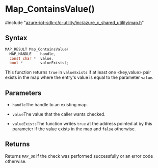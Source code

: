# Map_ContainsValue()

\#include "[azure-iot-sdk-c/c-utility/inc/azure_c_shared_utility/map.h](../iot-c-ref-map-h.md)"  

## Syntax

```C
MAP_RESULT Map_ContainsValue(
  MAP_HANDLE    handle,
  const char *  value,
  bool *        valueExists);
```

This function returns `true` in `valueExists` if at least one <key,value> pair exists in the map where the entry's value is equal to the parameter `value`.

## Parameters
* `handle`The handle to an existing map. 

* `value`The value that the caller wants checked. 

* `valueExists`The function writes `true` at the address pointed at by this parameter if the value exists in the map and `false` otherwise.

## Returns
Returns `MAP_OK` if the check was performed successfully or an error code otherwise.

